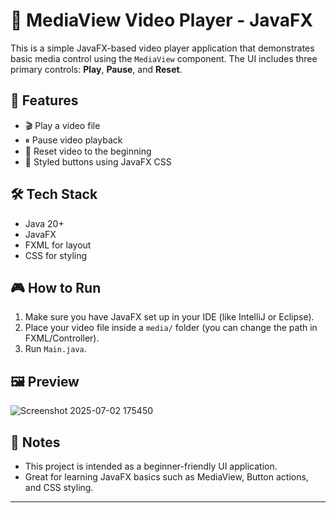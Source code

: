 # 🎥 MediaView Video Player - JavaFX

This is a simple JavaFX-based video player application that demonstrates basic media control using the `MediaView` component. The UI includes three primary controls: **Play**, **Pause**, and **Reset**.

## 🚀 Features

- 🎬 Play a video file
- ⏸ Pause video playback
- 🔄 Reset video to the beginning
- 💅 Styled buttons using JavaFX CSS

## 🛠 Tech Stack

- Java 20+
- JavaFX
- FXML for layout
- CSS for styling

## 🎮 How to Run

1. Make sure you have JavaFX set up in your IDE (like IntelliJ or Eclipse).
2. Place your video file inside a `media/` folder (you can change the path in FXML/Controller).
3. Run `Main.java`.

## 🖼 Preview

![Screenshot 2025-07-02 175450](https://github.com/user-attachments/assets/6169963a-a922-4691-9d62-f49642e3e04a)



## 📌 Notes

- This project is intended as a beginner-friendly UI application.
- Great for learning JavaFX basics such as MediaView, Button actions, and CSS styling.
---



